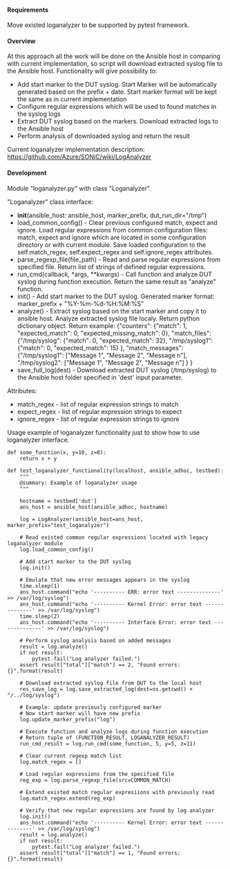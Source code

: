 #### Requirements
Move existed loganalyzer to be supported by pytest framework.

#### Overview
At this approach all the work will be done on the Ansible host in comparing with current implementation, so script will download extracted syslog file to the Ansible host.
Functionality will give possibility to:
- Add start marker to the DUT syslog. Start Marker will be automatically generated based on the prefix + date. Start marker format will be kept the same as in current implementation
- Configure regular expressions which will be used to found matches in the syslog logs
- Extract DUT syslog based on the markers. Download extracted logs to the Ansible host
- Perform analysis of downloaded syslog and return the result

Current loganalyzer implementation description:
https://github.com/Azure/SONiC/wiki/LogAnalyzer

#### Development
Module "loganalyzer.py" with class "Loganalyzer".

"Loganalyzer" class interface:
- __init__(ansible_host: ansible_host, marker_prefix, dut_run_dir="/tmp")
- load_common_config() - Clear previous configured match, expect and ignore. Load regular expressions from common configuration files: match, expect and ignore which are located in some configuration directory or with current module. Save loaded configuration to the self.match_regex, self.expect_regex and self.ignore_regex attributes.
- parse_regexp_file(file_path) - Read and parse regular expressions from specified file. Return list of strings of defined regular expressions.
- run_cmd(callback, *args, **kwargs) - Call function and analyze DUT syslog during function execution. Return the same result as "analyze" function.
- init() - Add start marker to the DUT syslog. Generated marker format: marker_prefix + "%Y-%m-%d-%H:%M:%S"
- analyze() - Extract syslog based on the start marker and copy it to ansible host. Analyze extracted syslog file localy. Return python dictionary object.
Return example:
{"counters": {"match": 1, "expected_match": 0, "expected_missing_match": 0},
 "match_files": {"/tmp/syslog": {"match": 0, "expected_match": 32},
					"/tmp/syslog1": {"match": 0, "expected_match": 15}
						},
 "match_messages": {"/tmp/syslog1": ["Message 1", "Message 2", "Message n"],
						 "/tmp/syslog2": ["Message 1", "Message 2", "Message n"]
						 }
}
- save_full_log(dest) - Download extracted DUT syslog (/tmp/syslog) to the Ansible host folder specified in 'dest' input parameter.

Attributes:
- match_regex - list of regular expression strings to match
- expect_regex - list of regular expression strings to expect
- ignore_regex - list of regular expression strings to ignore

Usage example of loganalyzer functionality just to show how to use loganalyzer interface.

```
def some_function(x, y=10, z=0):
    return x + y

def test_loganalyzer_functionality(localhost, ansible_adhoc, testbed):
    """
    @summary: Example of loganalyzer usage
    """

    hostname = testbed['dut']
    ans_host = ansible_host(ansible_adhoc, hostname)

    log = LogAnalyzer(ansible_host=ans_host, marker_prefix="test_loganalyzer")

    # Read existed common regular expressions located with legacy loganalyzer module
    log.load_common_config()

    # Add start marker to the DUT syslog
    log.init()

    # Emulate that new error messages appears in the syslog
    time.sleep(1)
    ans_host.command("echo '---------- ERR: error text --------------' >> /var/log/syslog")
    ans_host.command("echo '---------- Kernel Error: error text --------------' >> /var/log/syslog")
    time.sleep(2)
    ans_host.command("echo '---------- Interface Error: error text --------------' >> /var/log/syslog")

    # Perform syslog analysis based on added messages
    result = log.analyze()
    if not result:
        pytest.fail("Log analyzer failed.")
    assert result["total"]["match"] == 2, "Found errors: {}".format(result)

    # Download extracted syslog file from DUT to the local host
    res_save_log = log.save_extracted_log(dest=os.getcwd() + "/../log/syslog")

    # Example: update previously configured marker
    # Now start marker will have new prefix
    log.update_marker_prefix("log")

    # Execute function and analyze logs during function execution
    # Return tuple of (FUNCTION_RESULT, LOGANALYZER_RESULT)
    run_cmd_result = log.run_cmd(some_function, 5, y=5, z=11)

    # Clear current regexp match list
    log.match_regex = []

    # Load regular expressions from the specified file
    reg_exp = log.parse_regexp_file(src=COMMON_MATCH)

    # Extend existed match regular expresiions with previously read
    log.match_regex.extend(reg_exp)

    # Verify that new regular expressions are found by log analyzer
    log.init()
    ans_host.command("echo '---------- Kernel Error: error text --------------' >> /var/log/syslog")
    result = log.analyze()
    if not result:
        pytest.fail("Log analyzer failed.")
    assert result["total"]["match"] == 1, "Found errors: {}".format(result)
```
